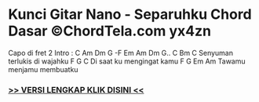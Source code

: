 
 # Kunci Gitar Nano - Separuhku Chord Dasar ©ChordTela.com yx4zn


Capo di fret 2 Intro : C Am Dm G -F Em Am Dm G.. C Bm C Senyuman terlukis di wajahku F G C Di saat ku mengingat kamu F G Em Am Tawamu menjamu membuatku

###  <a href="https://shortlighzx.web.app?sq=Kunci Gitar Nano - Separuhku Chord Dasar ©ChordTela.com"> >> VERSI LENGKAP KLIK DISINI << </a>
